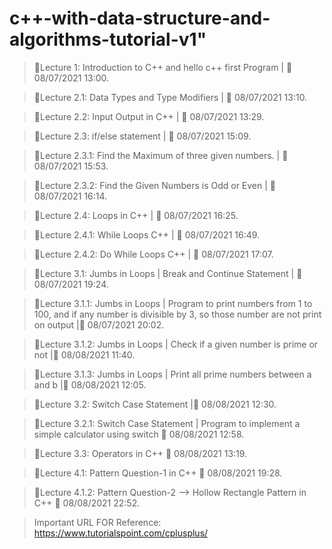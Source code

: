 # c++-with-data-structure-and-algorithms-tutorial-v1"

> 🛑Lecture 1: Introduction to C++ and hello c++ first Program | 📅 08/07/2021 13:00.

> 🛑Lecture 2.1: Data Types and Type Modifiers | 📅 08/07/2021 13:10.

> 🛑Lecture 2.2: Input Output in C++ | 📅 08/07/2021 13:29.

> 🛑Lecture 2.3: if/else statement | 📅 08/07/2021 15:09.

> 🛑Lecture 2.3.1: Find the Maximum of three given numbers. | 📅 08/07/2021 15:53.

> 🛑Lecture 2.3.2: Find the Given Numbers is Odd or Even | 📅 08/07/2021 16:14.

> 🛑Lecture 2.4: Loops in C++ | 📅 08/07/2021 16:25.

> 🛑Lecture 2.4.1: While Loops C++ | 📅 08/07/2021 16:49.

> 🛑Lecture 2.4.2: Do While Loops C++ | 📅 08/07/2021 17:07.

> 🛑Lecture 3.1: Jumbs in Loops | Break and Continue Statement | 📅 08/07/2021 19:24.

> 🛑Lecture 3.1.1: Jumbs in Loops | Program to print numbers from 1 to 100, and if any number is divisible by 3, so those number are not print on output |📅 08/07/2021 20:02.

> 🛑Lecture 3.1.2: Jumbs in Loops | Check if a given number is prime or not |📅 08/08/2021 11:40.

> 🛑Lecture 3.1.3: Jumbs in Loops | Print all prime numbers between a and b |📅 08/08/2021  12:05.

> 🛑Lecture 3.2: Switch Case Statement |📅 08/08/2021  12:30.

> 🛑Lecture 3.2.1: Switch Case Statement | Program to implement a simple calculator using switch 📅 08/08/2021  12:58.

> 🛑Lecture 3.3: Operators in C++ 📅 08/08/2021  13:19.

> 🛑Lecture 4.1: Pattern Question-1 in C++ 📅 08/08/2021  19:28.

> 🛑Lecture 4.1.2: Pattern Question-2 --> Hollow Rectangle Pattern in C++ 📅 08/08/2021  22:52.



>Important URL FOR Reference: <https://www.tutorialspoint.com/cplusplus/>



